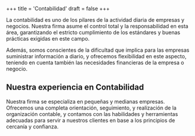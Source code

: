 +++
title = 'Contabilidad'
draft = false
+++




La contabilidad es uno de los pilares de la actividad diaria de empresas y negocios. Nuestra firma asume el control total y la responsabilidad en esta área, garantizando el estricto cumplimiento de los estándares y buenas prácticas exigidas en este campo.

Además, somos conscientes de la dificultad que implica para las empresas suministrar información a diario, y ofrecemos flexibilidad en este aspecto, teniendo en cuenta también las necesidades financieras de la empresa o negocio.

## Nuestra experiencia en Contabilidad

Nuestra firma se especializa en pequeñas y medianas empresas. Ofrecemos una completa orientación, seguimiento, y realización de la organización contable, y contamos con las habilidades y herramientas adecuadas para servir a nuestros clientes en base a los principios de cercanía y confianza.
